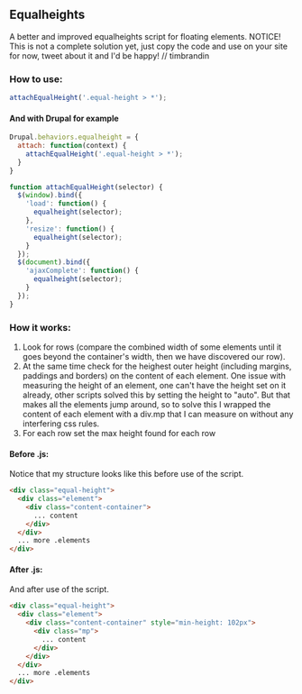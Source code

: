 ## Equalheights

A better and improved equalheights script for floating elements.
NOTICE! This is not a complete solution yet, just copy the code and use on your site for now,
tweet about it and I'd be happy! // timbrandin

### How to use:

```js
attachEqualHeight('.equal-height > *');
```

#### And with Drupal for example

```js
Drupal.behaviors.equalheight = {
  attach: function(context) {
    attachEqualHeight('.equal-height > *');
  }
}

function attachEqualHeight(selector) {
  $(window).bind({
    'load': function() {
      equalheight(selector);
    },
    'resize': function() {
      equalheight(selector);
    }
  });
  $(document).bind({
    'ajaxComplete': function() {
      equalheight(selector);
    }
  });
}
```

### How it works:

1. Look for rows (compare the combined width of some elements until it goes beyond the container's width, then we have discovered our row).
2. At the same time check for the heighest outer height (including margins, paddings and borders) on the content of each element.
One issue with measuring the height of an element, one can't have the height set on it already, other scripts solved this by setting the height to "auto". But that makes all the elements jump around, so to solve this I wrapped the content of each element with a div.mp that I can measure on without any interfering css rules.
3. For each row set the max height found for each row

#### Before .js:
Notice that my structure looks like this before use of the script.
```html
<div class="equal-height">
  <div class="element">
    <div class="content-container">
      ... content
    </div>
  </div>
  ... more .elements
</div>
```

#### After .js:
And after use of the script.
```html
<div class="equal-height">
  <div class="element">
    <div class="content-container" style="min-height: 102px">
      <div class="mp">
        ... content
      </div>
    </div>
  </div>
  ... more .elements
</div>
```
